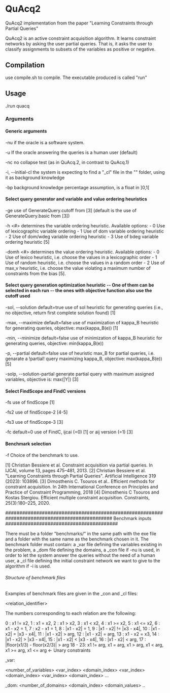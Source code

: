 # QuAcq2
QuAcq2 implementation from the paper "Learning Constraints through Partial Queries"

QuAcq2 is an active constraint acquisition algorithm. It learns constraint networks by asking the user partial queries. That is, it asks the user to classify assignments to subsets of the variables as positive or negative.

## Compilation

use compile.sh to compile. The executable produced is called "run"

## Usage

./run quacq <arguments>

### Arguments

#### Generic arguments

-nu    			if the oracle is a software system.

-u				If the oracle answering the queries is a human user (default)

-nc 				no collapse test (as in QuAcq.2, in contrast to QuAcq.1)

-i, --initial-cl		the system is expecting to find a "<benchmark>_cl" file in the "<benchmark>" folder, using it as background knowledge

-bp <num>			background knowledge percentage assumption, <num> is a float in ]0,1[


#### Select query generator and variable and value ordering heuristics

-ge				use of GenerateQuery.cutoff from [3] (default is the use of GenerateQuery.basic from [3]) 

-h 	<#>			determines the variable ordering heuristic. Available options:
				- 0     Use of lexicographic variable ordering 
				- 1     Use of dom variable ordering heuristic
				- 2     Use of dom/wdeg variable ordering heuristic
				- 3     Use of bdeg variable ordering heuristic [5]

-domh	<#>			determines the value ordering heuristic. Available options:
				- 0  Use of lexico heuristic, i.e. choose the values in a lexicographic order
				- 1   Use of random heuristic, i.e. choose the values in a random order
				- 2    Use of max_v heuristic, i.e. choose the value violating a maximum number of constraints from the bias [5].



#### Select query generation optimization heuristic -- One of them can be selected in each run -- the ones with objective function also use the cutoff used

-sol, --solution    default=true    use of sol heuristic for generating queries (i.e., no objective, return first complete solution found) [1]

-max, --maximize    default=false    use of maximization of kappa_B heuristic for generating queries, objective: max(kappa_B(e)) [1]

-min, --minimize    default=false    use of minimization of kappa_B heuristic for generating queries, objective: min(kappa_B(e))

-p, --partial    default=false    use of heuristic max_B for partial queries, i.e. genarate a !partial! query maximizing kappa_B, objective: max(kappa_B(e)) [5]

-solp, --solution-partial	generate partial query with maximum assigned variables, objective is: max(|Y|) [3]


#### Select FindScope and FindC versions

-fs	use of findScope [1]

-fs2	use of findScope-2 [4-5]

-fs3	use of findScope-3 [3]

-fc <num>	default=0	use of FindC, ijcai (=0) [1] or aij version (=1) [3]

#### Benchmark selection 

-f <benchmark>		Choice of the benchmark to use.



[1] Christian Bessiere et al. Constraint acquisition via partial queries. In IJCAI, volume 13, pages 475–481, 2013.
[2] Christian Bessiere et al. "Learning Constraints through Partial Queries". Artificial Intelligence 319 (2023): 103896.
[3] Dimosthenis C. Tsouros et al.. Efficient methods for constraint acquisition. In 24th International Conference on Principles and Practice of Constraint Programming, 2018
[4] Dimosthenis C Tsouros and Kostas Stergiou. Efficient multiple constraint acquisition. Constraints, 25(3):180–225, 2020.



##############################################################################################  Benchmark inputs ########################################

There must be a folder "benchmarks/" in the same path with the exe file and a folder with the same name as the benchmark chosen in it. The benchmark folder must contain:
a <benchmark>_var file defining the variables existing in the problem, 
a <benchmark>_dom file defining the domains, 
a <benchmark>_con file if -nu is used, in order to let the system answer the queries without the need of a human user, 
a <benchmark>_cl file defining the initial constraint network we want to give to the algorithm if -i is used.

###### Structure of benchmark files ###########################

Examples of benchmark files are given in the 
<benchmark>_con and <benchmark>_cl files:

<relation_identifier> <variables> <argument>

The numbers corresponding to each relation are the following:
  
0 : x1 != x2, 1 : x1 = x2, 2 : x1 > x2, 3 : x1 < x2, 4 : x1 >= x2, 5 : x1 <= x2, 
6 : x1 - x2 = 1, 7 : x2 - x1 = 1, 8 : |x1 - x2| = 1,
9 : |x1 - x2| != |x3 - x4|,
10 : |x1 - x2| = |x3 - x4|,
11 : |x1 - x2| > arg,
12 : |x1 - x2| = arg,
13 : x1 - x2 = x3,
14 : |x1 - x2| > |x3 - x4|,
15 : |x1 - x2| < |x3 - x4|,
16 : |x1 - x2| < arg,
17 : |floor(x1/3) - floor(x2/3)| > arg
18 - 23: x1 != arg, x1 = arg, x1 > arg, x1 < arg, x1 >= arg, x1 <= arg		<- Unary constraints	

<benchmark>_var:

<number_of_variables>
<var_index> <domain_index>
<var_index> <domain_index>
<var_index> <domain_index>
...


<benchmark>_dom:
<number_of_domains>
<domain_index> <domain_values>
..


